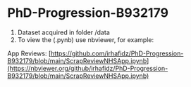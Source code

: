# PhD-Progression-B932179

1. Dataset acquired in folder /data
2. To view the (.pynb) use nbviewer, for example:

App Reviews: [https://github.com/irhafidz/PhD-Progression-B932179/blob/main/ScrapReviewNHSApp.ipynb](https://nbviewer.org/github/irhafidz/PhD-Progression-B932179/blob/main/ScrapReviewNHSApp.ipynb)
